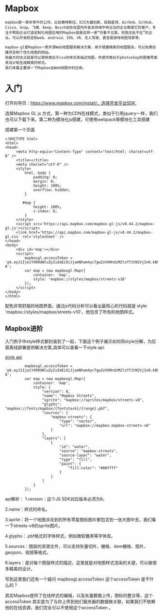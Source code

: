 
# Mapbox

    mapbox是一家非常牛的公司，比如像特斯拉、DJI大疆创新、孤独星球、Airbnb、GitHub、Cisco、Snap、飞猪、Keep、Bosch这些在国内外各自领域中响当当的企业都是它的客户。专注于帮助企业打造定制化地图应用的Mapbox就是这样一家“你看不见我，但我无处不在”的企业。可以开发和定制web、android、IOS、VR、无人驾驶、甚至是游戏地图场景等。      

	mapbox-gl是Mapbox一款开源Web地图服务解决方案，用于搭建精美的地图服务，可以免费创建并定制个性化地图的网站。
	他最大的优点就是可以使用类似于css的样式来描述地图，并提供类似于photoshop的图像界面来设计和生成精美的样式。
	我们本篇主要讲一下Mapbox在Web地图中的应用。
	
	
# 入门

打开向导页：https://www.mapbox.com/install/，选择开发平台SDK,

选择Mapbox GL js 方式，第一种为CDN在线模式，类似于引用jquery一样，我们也可以下载下来。第二种为模块化js搭建，可使用webpack等模块化工具搭建

搭建第一个页面
```
<!DOCTYPE html>
<html>
<head>
     <meta http-equiv="Content-Type" content="text/html; charset=utf-8" />
     <title></title>
     <meta charset="utf-8" />
     <style>
         html, body {
             padding: 0;
             margin: 0;
             height: 100%;
             overflow: hidden;
         }

        #map {
             height: 100%;
             z-index: 0;
         }
     </style>
     <script src='https://api.mapbox.com/mapbox-gl-js/v0.44.2/mapbox-gl.js'></script>
     <link href='https://api.mapbox.com/mapbox-gl-js/v0.44.2/mapbox-gl.css' rel='stylesheet' />
</head>
<body>
     <div id='map'></div>
     <script>
         mapboxgl.accessToken = 'pk.eyJ1IjoiYXR0dWluZyIsImEiOiJjamNham4ycTgwZzVkMndzM2lzYTJtN2VjIn0.kB9yWdGNuo7_oi3brXX4-A';
         var map = new mapboxgl.Map({
             container: 'map',
             style: 'mapbox://styles/mapbox/streets-v10'
         });
     </script>
</body>
</html>
```

配色非常舒服的地图界面，通过js代码分析可以看出最核心的代码就是  style: 'mapbox://styles/mapbox/streets-v10'，他包含了所有的地图样式。


## Mapbox进阶

入门例子中style样式都封装到了一起，下面这个例子展示如何将style分解，为后面离线部署提供解决方案,具体可以查看一下style api.

[style api](https://docs.mapbox.com/mapbox-gl-js/style-spec/)

```
         mapboxgl.accessToken = 'pk.eyJ1IjoiYXR0dWluZyIsImEiOiJjamNham4ycTgwZzVkMndzM2lzYTJtN2VjIn0.kB9yWdGNuo7_oi3brXX4-A';
         var map = new mapboxgl.Map({
             container: 'map',
             style: {
                 "version": 8,
                 "name": "Mapbox Streets",
                 "sprite": "mapbox://sprites/mapbox/streets-v8",
                 "glyphs": "mapbox://fonts/mapbox/{fontstack}/{range}.pbf",
                 "sources": {
                     "mapbox-streets": {
                         "type": "vector",
                         "url": "mapbox://mapbox.mapbox-streets-v6"
                     }
                 },
                 "layers": [
                     {
                         "id": "water",
                         "source": "mapbox-streets",
                         "source-layer": "water",
                         "type": "fill",
                         "paint": {
                             "fill-color": "#00ffff"
                         }
                     }
                 ]
             }
         });
```

api解析：
1.version：这个JS SDK对应版本必须为8。

2.name：样式的命名。

3.sprite：将一个地图涉及到的所有零星图标图片都包含到一张大图中去，我们看一下streets-v8的sprite图片。

4.glyphs：.pbf格式的字体样式，例如微软雅黑等字体库。

5.sources：图层的资源文件，可以支持矢量切片、栅格、dem栅格、图片、geojson、视频等格式。

6.layers：是对每个图层样式的描述，这里就是对地图样式渲染的关键，可以做很多精美的设计。


写到这里我们还有一个疑问   mapboxgl.accessToken 这个accessToken 是干什么的？
	 
其实Mapbox提供了在线样式的编辑，以及矢量数据上传，图标的整合等，这个accessToken 其实是为了与你上传到他们服务器的数据做关联，如果我们不依赖他的在线资源，我们完全可以不使用这个accessToken 。





















